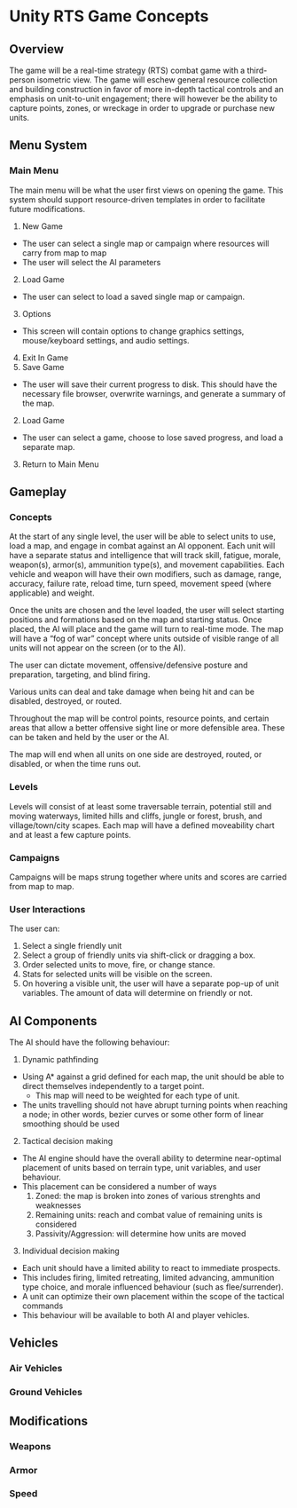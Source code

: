 # Unity RTS Game Concepts
## Overview
The game will be a real-time strategy (RTS) combat game with a third-person isometric view. The game will eschew general resource collection and building construction in favor of more in-depth tactical controls and an emphasis on unit-to-unit engagement; there will however be the ability to capture points, zones, or wreckage in order to upgrade or purchase new units.

## Menu System
### Main Menu
The main menu will be what the user first views on opening the game. This system should support resource-driven templates in order to facilitate future modifications.
1. New Game
  * The user can select a single map or campaign where resources will carry from map to map
  * The user will select the AI parameters
2. Load Game
  * The user can select to load a saved single map or campaign.
3. Options
  * This screen will contain options to change graphics settings, mouse/keyboard settings, and audio settings.
4. Exit
In Game
1. Save Game
  * The user will save their current progress to disk. This should have the necessary file browser, overwrite warnings, and generate a summary of the map.
2. Load Game
  * The user can select a game, choose to lose saved progress, and load a separate map.
3. Return to Main Menu

## Gameplay
### Concepts
At the start of any single level, the user will be able to select units to use, load a map, and engage in combat against an AI opponent. Each unit will have a separate status and intelligence that will track skill, fatigue, morale, weapon(s), armor(s), ammunition type(s), and movement capabilities. Each vehicle and weapon will have their own modifiers, such as damage, range, accuracy, failure rate, reload time, turn speed, movement speed (where applicable) and weight.

Once the units are chosen and the level loaded, the user will select starting positions and formations based on the map and starting status. Once placed, the AI will place and the game will turn to real-time mode. The map will have a “fog of war” concept where units outside of visible range of all units will not appear on the screen (or to the AI).

The user can dictate movement, offensive/defensive posture and preparation, targeting, and blind firing.

Various units can deal and take damage when being hit and can be disabled, destroyed, or routed.

Throughout the map will be control points, resource points, and certain areas that allow a better offensive sight line or more defensible area. These can be taken and held by the user or the AI.

The map will end when all units on one side are destroyed, routed, or disabled, or when the time runs out.

### Levels
Levels will consist of at least some traversable terrain, potential still and moving waterways, limited hills and cliffs, jungle or forest, brush, and village/town/city scapes. Each map will have a defined moveability chart and at least a few capture points.

### Campaigns
Campaigns will be maps strung together where units and scores are carried from map to map.

### User Interactions
The user can:
1. Select a single friendly unit
2. Select a group of friendly units via shift-click or dragging a box.
3. Order selected units to move, fire, or change stance.
4. Stats for selected units will be visible on the screen.
5. On hovering a visible unit, the user will have a separate pop-up of unit variables. The amount of data will determine on friendly or not.

## AI Components
The AI should have the following behaviour:
1. Dynamic pathfinding
  * Using A* against a grid defined for each map, the unit should be able to direct themselves independently to a target point.
    * This map will need to be weighted for each type of unit.
  * The units travelling should not have abrupt turning points when reaching a node; in other words, bezier curves or some other form of linear smoothing should be used
2. Tactical decision making
  * The AI engine should have the overall ability to determine near-optimal placement of units based on terrain type, unit variables, and user behaviour.
  * This placement can be considered a number of ways
    1. Zoned: the map is broken into zones of various strenghts and weaknesses
    2. Remaining units: reach and combat value of remaining units is considered
    3. Passivity/Aggression: will determine how units are moved
3. Individual decision making
  * Each unit should have a limited ability to react to immediate prospects.
  * This includes firing, limited retreating, limited advancing, ammunition type choice, and morale influenced behaviour (such as flee/surrender).
  * A unit can optimize their own placement within the scope of the tactical commands
  * This behaviour will be available to both AI and player vehicles.

## Vehicles
### Air Vehicles
### Ground Vehicles
## Modifications
### Weapons
### Armor
### Speed
